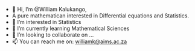 - 👋 Hi, I’m @William Kalukango,
- A pure mathematican interested in Differential equations and Statistics.
- 👀 I’m interested in Statistics
- 🌱 I’m currently learning Mathematical Sciences
- 💞️ I’m looking to collaborate on ...
- 📫 You can reach me on: williamk@aims.ac.za

<!---
WilliamKaluz/WilliamKaluz is a ✨ special ✨ repository because its `README.md` (this file) appears on your GitHub profile.
You can click the Preview link to take a look at your changes.
--->
